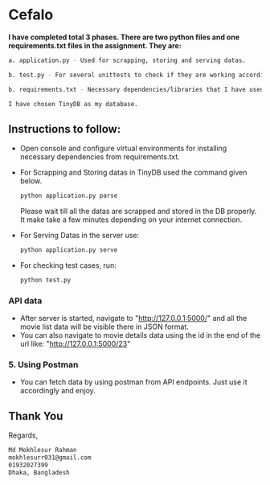# Cefalo


**I have completed total 3 phases. There are two python files and one requirements.txt files in the assignment. They are:**
```sh
a. application.py - Used for scrapping, storing and serving datas.
```
```sh
b. test.py - For several unittests to check if they are working accordingly.
```
```sh
b. requirements.txt - Necessary dependencies/libraries that I have used to complete the task.
```

```sh
I have chosen TinyDB as my database.
```



## Instructions to follow:


- Open console and configure virtual environments for installing necessary dependencies from requirements.txt.


- For Scrapping and Storing datas in TinyDB used the command given below.
    ```sh
    python application.py parse
    ```
    Please wait till all the datas are scrapped and stored in the DB properly. It make take a few minutes depending on your internet connection.

- For Serving Datas in the server use:

    ```sh
    python application.py serve
    ```


- For checking test cases, run:
    ```sh
    python test.py
    ```


### API data
- After server is started, navigate to "http://127.0.0.1:5000/" and all the movie list data will be visible there in JSON format.
- You can also navigate to movie details data using the id in the end of the url like: "http://127.0.0.1:5000/23"

### 5. Using Postman
- You can fetch data by using postman from API endpoints. Just use it accordingly and enjoy.

## Thank You

Regards,
```sh
Md Mokhlesur Rahman
mokhlesurr031@gmail.com
01932027399
Dhaka, Bangladesh
```
